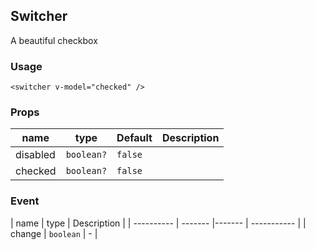 ## Switcher

A beautiful checkbox

### Usage

```
<switcher v-model="checked" />
```

### Props

| name       | type    |Default | Description |
| ---------- | ------- |------- | ----------- |
| disabled | `boolean?` | `false` |             |
| checked  | `boolean?`    | `false` |             |


### Event

| name       | type    | Description |
| ---------- | ------- |------- | ----------- |
| change | `boolean` | - |

